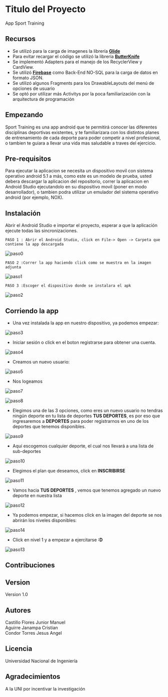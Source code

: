 # Titulo del Proyecto <br />

App Sport Training <br />

## Recursos
* Se utilizó para la carga de imagenes la librería [**Glide**](https://github.com/bumptech/glide) <br/>
* Para evitar recargar el código se utilizó la librería [**ButterKnife**](https://github.com/JakeWharton/butterknife)<br/>
* Se implementó Adapters para el manejo de los RecyclerView y CardView.
* Se utilizó [**Firebase**](https://firebase.google.com/) como Back-End NO-SQL para la carga de datos en formato JSON.
* Se utilizó algunos Fragments para los DrawableLayouts del menú de opciones de usuario
* Se optó por utilizar más Activitys por la poca familiarización con la arquitectura de programación


## Empezando <br />
Sport Training es una app android que te permitirá conocer las diferentes disciplinas deportivas existentes, y te familiarizara con los distintos planes de entrenamiento de cada deporte para poder competir a nivel profesional, o tambien te guiara a llevar una vida mas saludable a traves del ejercicio. <br />

## Pre-requisitos <br />

Para ejecutar la aplicacion se necesita un dispositivo movil con sistema operativo android 5.1 a más, como este es un modelo de prueba, usted debera descargar la aplicacion del repositorio, correr la aplicacion en Android Studio ejecutandolo en su dispositivo movil (poner en modo desarrollador), o tambien podra utilizar un emulador del sistema operativo android (por ejemplo, NOX). <br />

## Instalación <br />

Abrir el Android Studio e importar el proyecto, esperar a que la aplicación ejecute todas las sincronizaciones. <br />
```
PASO 1 : Abrir el Android Studio, click en File-> Open -> Carpeta que contiene la app descargada
```
![paso0](https://user-images.githubusercontent.com/27708565/60327104-a66b6400-9950-11e9-9ce1-bc1a5d750aa5.PNG)
```
PASO 2 :Correr la app haciendo click como se muestra en la imagen adjunta
```
![paso1](https://user-images.githubusercontent.com/27708565/60320548-b0d13200-993f-11e9-9dee-043b6bc5a1ba.PNG)

```
PASO 3 :Escoger el dispositivo donde se instalara el apk
```
![paso2](https://user-images.githubusercontent.com/27708565/60320801-71571580-9940-11e9-8909-d87c5391d6dd.PNG)



## Corriendo la app <br />

* Una vez instalada la app en nuestro dispositivo, ya podemos empezar: <br />

![paso3](https://user-images.githubusercontent.com/27708565/60320986-0eb24980-9941-11e9-873f-4e7ff9b04ae1.jpg)

* Iniciar sesión o click en el boton registrarse para obtener una cuenta. <br />

![paso4](https://user-images.githubusercontent.com/27708565/60321043-37d2da00-9941-11e9-8cee-0fbb8c28b436.jpg)

* Creamos un nuevo usuario:<br/>

![paso5](https://user-images.githubusercontent.com/27708565/60325356-bd0fbc00-994c-11e9-8b4f-810fe765a472.jpg)

* Nos logeamos<br/>

![paso7](https://user-images.githubusercontent.com/27708565/60325404-d4e74000-994c-11e9-9404-e7dd122978d9.jpg)
<br/>

![paso8](https://user-images.githubusercontent.com/27708565/60325461-f6e0c280-994c-11e9-93be-c524216c43c4.jpg)


* Elegimos una de las 3 opciones, como eres un nuevo usuario no tendras ningún deporte en tu lista de deportes **TUS DEPORTES**, es por eso que ingresaremos a **DEPORTES** para poder registrarnos en uno de los deportes que tenemos disponibles.<br/>

![paso9](https://user-images.githubusercontent.com/27708565/60325493-08c26580-994d-11e9-82ad-14d239172ebf.jpg)

* Aquí escogemos cualquier deporte, el cual nos llevará a una lista de sub-deportes

![paso10](https://user-images.githubusercontent.com/27708565/60325509-14159100-994d-11e9-8d15-7a44c6fae560.jpg)

* Elegimos el plan que deseamos, click en **INSCRIBIRSE**

![paso11](https://user-images.githubusercontent.com/27708565/60325554-2bed1500-994d-11e9-90bb-598ce71fb72b.jpg)

* Vamos hacia **TUS DEPORTES** , vemos que tenemos agregado un nuevo deporte en nuestra lista

![paso12](https://user-images.githubusercontent.com/27708565/60325568-34dde680-994d-11e9-88d1-def46d685954.jpg)

* Ya podemos empezar,  si hacemos click en la imagen del deporte se nos abrirán los niveles disponibles:

![paso14](https://user-images.githubusercontent.com/27708565/60327563-cea79280-9951-11e9-9ed2-d7cedcde5f74.jpg)

* Click en nivel 1 y a empezar a ejercitarse **:D**

![paso13](https://user-images.githubusercontent.com/27708565/60327588-e3842600-9951-11e9-971d-8e575e5bd194.jpg)



## Contribuciones <br />



## Version <br />

Version 1.0

## Autores <br />

Castillo Flores Junior Manuel <br />
Aguirre Janampa Cristian <br />
Condor Torres Jesus Angel <br />

## Licencia <br />
Universidad Nacional de Ingeniería


## Agradecimientos
A la UNI por incentivar la investigación

